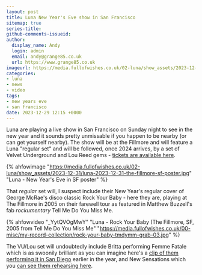 ```yaml
---
layout: post
title: Luna New Year's Eve show in San Francisco
sitemap: true
series-title:
github-comments-issueid:
author:
  display_name: Andy
  login: admin
  email: andy@grange85.co.uk
  url: https://www.grange85.co.uk
imageurl: https://media.fullofwishes.co.uk/02-luna/show_assets/2023-12-31/luna-2023-12-31-the-fillmore-sf-poster.jpg
categories:
- luna
- news
- video
tags:
- new years eve
- san francisco
date: 2023-12-29 12:15 +0000
---
```

Luna are playing a live show in San Francisco on Sunday night to see in the new year and it sounds pretty unmissable if you happen to be nearby (or can get yourself nearby). The show will be at the Fillmore and will feature a Luna "regular set" and will be followed, once 2024 arrives, by a set of Velvet Underground and Lou Reed gems - [tickets are available here](https://concerts.livenation.com/luna-san-francisco-california-12-31-2023/event/1C005F5EF2C6779A).

{% ahfowimage "https://media.fullofwishes.co.uk/02-luna/show_assets/2023-12-31/luna-2023-12-31-the-fillmore-sf-poster.jpg" "Luna - New Year's Eve in SF poster" %}

That _regular_ set will, I suspect include their New Year's regular cover of George McRae's disco classic Rock Your Baby - here they are, playing at The Fillmore in 2005 on their farewell tour as featured in Matthew Buzzell's fab _rockumentary_ Tell Me Do You Miss Me.

<!--more-->

{% ahfowvideo "_YytQVOgMwY" "Luna - Rock Your Baby (The Fillmore, SF, 2005 from Tell Me Do You Miss Me" "https://media.fullofwishes.co.uk/00-misc/my-record-collection/rock-your-baby-tmdymm-grab-03.jpg" %}

The VU/Lou set will undoubtedly include Britta performing Femme Fatale which is as swoonily brilliant as you can imagine here's a [clip of them performing it in San Diego](https://www.youtube.com/watch?v=LBym_5yYANo) earlier in the year, and New Sensations which you [can see them rehearsing here](https://www.youtube.com/watch?v=R28XEy1aHIE).

